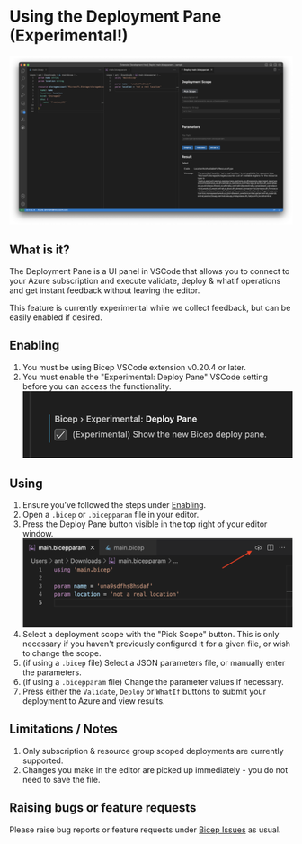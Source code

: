 # Using the Deployment Pane (Experimental!)

![](./images/deploypane-ui.png)

## What is it?
The Deployment Pane is a UI panel in VSCode that allows you to connect to your Azure subscription and execute validate, deploy & whatif operations and get instant feedback without leaving the editor.

This feature is currently experimental while we collect feedback, but can be easily enabled if desired.

## Enabling
1. You must be using Bicep VSCode extension v0.20.4 or later.
1. You must enable the "Experimental: Deploy Pane" VSCode setting before you can access the functionality.
    ![](./images/deploypane-setting.png)

## Using
1. Ensure you've followed the steps under [Enabling](#enabling).
1. Open a `.bicep` or `.bicepparam` file in your editor.
1. Press the Deploy Pane button visible in the top right of your editor window.
    ![](./images/deploypane-button.png)
1. Select a deployment scope with the "Pick Scope" button. This is only necessary if you haven't previously configured it for a given file, or wish to change the scope.
1. (if using a `.bicep` file) Select a JSON parameters file, or manually enter the parameters.
1. (if using a `.bicepparam` file) Change the parameter values if necessary.
1. Press either the `Validate`, `Deploy` or `WhatIf` buttons to submit your deployment to Azure and view results.

## Limitations / Notes
1. Only subscription & resource group scoped deployments are currently supported.
1. Changes you make in the editor are picked up immediately - you do not need to save the file.

## Raising bugs or feature requests
Please raise bug reports or feature requests under [Bicep Issues](https://github.com/Azure/bicep/issues) as usual.
